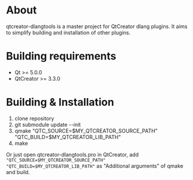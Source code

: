 About
====================

qtcreator-dlangtools is a master project for QtCreator dlang plugins. It aims to simplify building and installation of other plugins.

Building requirements
====================
 * Qt >= 5.0.0
 * QtCreator >= 3.3.0
 
Building & Installation
===================
 
 1. clone repository
 1. git submodule update --init
 1. qmake "QTC_SOURCE=$MY_QTCREATOR_SOURCE_PATH" "QTC_BUILD=$MY_QTCREATOR_LIB_PATH"
 1. make
 
Or just open qtcreator-dlangtools.pro in QtCreator, add ``"QTC_SOURCE=$MY_QTCREATOR_SOURCE_PATH" "QTC_BUILD=$MY_QTCREATOR_LIB_PATH"`` as "Additional arguments" of qmake and build.



